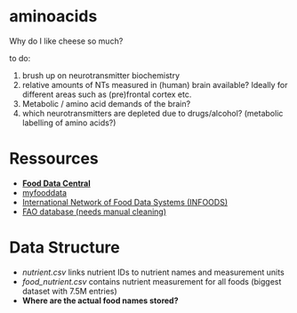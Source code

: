 # aminoacids
Why do I like cheese so much?

to do:

1. brush up on neurotransmitter biochemistry
2. relative amounts of NTs measured in (human) brain available? Ideally for different areas such as (pre)frontal cortex etc. 
3. Metabolic / amino acid demands of the brain?
4. which neurotransmitters are depleted due to drugs/alcohol? (metabolic labelling of amino acids?)



# Ressources

* [**Food Data Central**](https://fdc.nal.usda.gov/download-datasets.html)
* [myfooddata](https://tools.myfooddata.com/nutrition-facts-database-spreadsheet.php)
* [International Network of Food Data Systems (INFOODS)](http://www.fao.org/infoods/infoods/tables-and-databases/international-databases/en/)
* [FAO database (needs manual cleaning)](http://www.fao.org/3/AC854T/AC854T00.htm#TOC)

# Data Structure

* *nutrient.csv* links nutrient IDs to nutrient names and measurement units
* *food_nutrient.csv* contains nutrient measurement for all foods (biggest dataset with 7.5M entries)
* **Where are the actual food names stored?**


